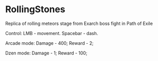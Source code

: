 # RollingStones
Replica of rolling meteors stage from Exarch boss fight in Path of Exile



Control: 
LMB - movement. 
Spacebar - dash.


Arcade mode: 
Damage - 400;
Reward - 2;

Dzen mode:
Damage - 1;
Reward - 100;


